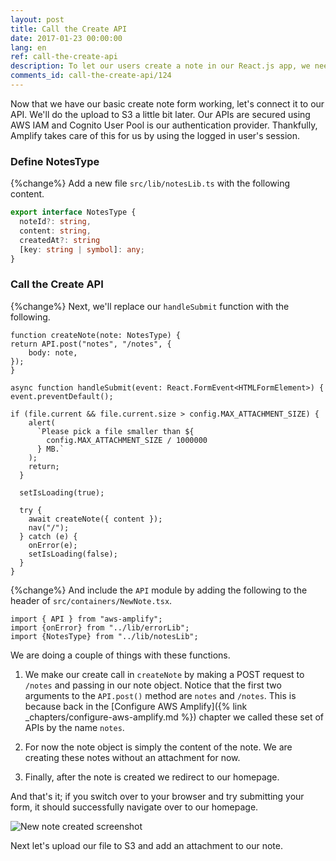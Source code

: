 ```yaml
---
layout: post
title: Call the Create API
date: 2017-01-23 00:00:00
lang: en
ref: call-the-create-api
description: To let our users create a note in our React.js app, we need to connect our form to our serverless API backend. We are going to use AWS Amplify's API module for this.
comments_id: call-the-create-api/124
---
```


Now that we have our basic create note form working, let's connect it to our API. We'll do the upload to S3 a little bit later. Our APIs are secured using AWS IAM and Cognito User Pool is our authentication provider. Thankfully, Amplify takes care of this for us by using the logged in user's session.

### Define NotesType

{%change%} Add a new file `src/lib/notesLib.ts` with the following content.

```typescript
export interface NotesType {
  noteId?: string,
  content: string,
  createdAt?: string
  [key: string | symbol]: any;
}
```

### Call the Create API

{%change%} Next, we'll replace our `handleSubmit` function with the following.

```tsx
function createNote(note: NotesType) {
return API.post("notes", "/notes", {
    body: note,
});
}

async function handleSubmit(event: React.FormEvent<HTMLFormElement>) {
event.preventDefault();

if (file.current && file.current.size > config.MAX_ATTACHMENT_SIZE) {
    alert(
      `Please pick a file smaller than ${
        config.MAX_ATTACHMENT_SIZE / 1000000
      } MB.`
    );
    return;
  }

  setIsLoading(true);

  try {
    await createNote({ content });
    nav("/");
  } catch (e) {
    onError(e);
    setIsLoading(false);
  }
}
```

{%change%} And include the `API` module by adding the following to the header of `src/containers/NewNote.tsx`.

```tsx
import { API } from "aws-amplify";
import {onError} from "../lib/errorLib";
import {NotesType} from "../lib/notesLib";
```

We are doing a couple of things with these functions.

1. We make our create call in `createNote` by making a POST request to `/notes` and passing in our note object. Notice that the first two arguments to the `API.post()` method are `notes` and `/notes`. This is because back in the [Configure AWS Amplify]({% link _chapters/configure-aws-amplify.md %}) chapter we called these set of APIs by the name `notes`.

2. For now the note object is simply the content of the note. We are creating these notes without an attachment for now.

3. Finally, after the note is created we redirect to our homepage.

And that's it; if you switch over to your browser and try submitting your form, it should successfully navigate over to our homepage.

![New note created screenshot](/assets/new-note-created.png)

Next let's upload our file to S3 and add an attachment to our note.
